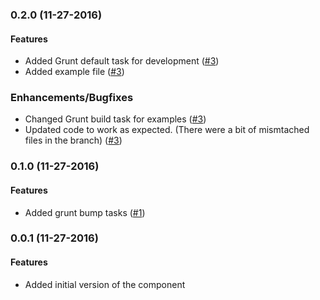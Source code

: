 <a name="0.2.0"></a>
### 0.2.0 (11-27-2016)


#### Features

* Added Grunt default task for development ([#3](https://github.com/Slyck-io/SlyckSlide/pull/3))
* Added example file ([#3](https://github.com/Slyck-io/SlyckSlide/pull/3))

### Enhancements/Bugfixes

* Changed Grunt build task for examples ([#3](https://github.com/Slyck-io/SlyckSlide/pull/3))
* Updated code to work as expected. (There were a bit of mismtached files in the branch) ([#3](https://github.com/Slyck-io/SlyckSlide/pull/3))

<a name="0.1.0"></a>
### 0.1.0 (11-27-2016)


#### Features

* Added grunt bump tasks ([#1](https://github.com/Slyck-io/SlyckSlide/pull/1))

<a name="0.0.1"></a>
### 0.0.1 (11-27-2016)


#### Features

* Added initial version of the component
